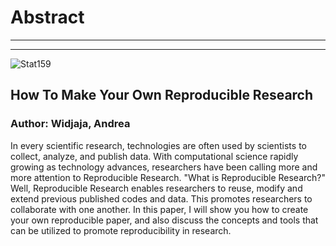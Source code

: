 # Abstract
-------------
----
![Stat159](../images/stat159-logo.png)

## How To Make Your Own Reproducible Research  
### Author: Widjaja, Andrea

In every scientific research, technologies are often used by scientists to collect, analyze, and publish data. With computational science rapidly growing as technology advances, researchers have been calling more and more attention to Reproducible Research. "What is Reproducible Research?" Well, Reproducible Research enables researchers to reuse, modify and extend previous published codes and data. This promotes researchers to collaborate with one another. In this paper, I will show you how to create your own reproducible paper, and also discuss the concepts and tools that can be utilized to promote reproducibility in research.

